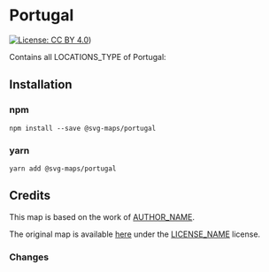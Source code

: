 #  Portugal

[![License: CC BY 4.0](https://img.shields.io/badge/License-CC%20BY%204.0-blue.svg)](https://creativecommons.org/licenses/by/4.0/))

Contains all LOCATIONS_TYPE of Portugal:
<!-- List all the locations in alphabetical order -->

## Installation

### npm

`npm install --save @svg-maps/portugal`

### yarn

`yarn add @svg-maps/portugal`

## Credits

This map is based on the work of [AUTHOR_NAME](AUTHOR_PROFILE_LINK).

The original map is available [here](ORIGINAL_MAP_LINK) under the [LICENSE_NAME](LICENSE_LINK) license.

### Changes

<!-- 
List all the changes made in the SVG file
For example:
* Remove unnecessary attributes
* Replace title by name attributes
* Adjust viewBox
* Rename ids
* Sort `<path/>` alphabetically
-->
